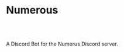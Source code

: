 # Numerous
<p align="center">
  <img src="https://tokei.rs/b1/github/pasi4k5/numerous?style=for-the-badge&label=Lines%20of%20Code" alt="" />
  <a href="https://app.codacy.com/gh/Pasi4K5/numerous"><img src="https://img.shields.io/codacy/grade/e964c5ae90f04ac8ba28cfd6c85e5874?style=for-the-badge" alt="" /></a>
  <br />
  <a href="https://github.com/Pasi4K5/numerous/actions/workflows/github-code-scanning/codeql"><img src="https://img.shields.io/github/actions/workflow/status/pasi4k5/numerous/github-code-scanning%2Fcodeql?style=for-the-badge&label=CodeQL" alt="" /></a>
  <a href="https://github.com/Pasi4K5/numerous/actions/workflows/ci.yml"><img src="https://img.shields.io/github/actions/workflow/status/pasi4k5/numerous/ci.yml?style=for-the-badge&label=Continuous%20Integration" alt="" /></a>
  <a href="https://github.com/Pasi4K5/numerous/actions/workflows/publish.yml"><img src="https://img.shields.io/github/actions/workflow/status/pasi4k5/numerous/publish.yml?style=for-the-badge&label=Publish" alt="" /></a>
</p>

A Discord Bot for the Numerus Discord server.
